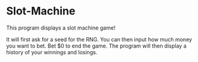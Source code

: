 # Slot-Machine
This program displays a slot machine game!

It will first ask for a seed for the RNG. You can then input how much money you want to bet.
Bet $0 to end the game. The program will then display a history of your winnings and losings.
